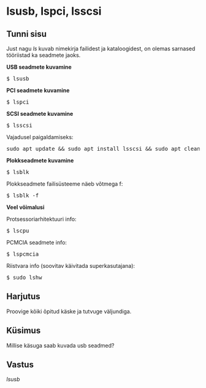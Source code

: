 # lsusb, lspci, lsscsi

## Tunni sisu

Just nagu *ls* kuvab nimekirja failidest ja kataloogidest, on olemas sarnased tööriistad ka seadmete jaoks.

<b> USB seadmete kuvamine</b>

<pre>$ lsusb </pre>

<b>PCI seadmete kuvamine</b>

<pre>$ lspci </pre>

<b>SCSI seadmete kuvamine</b>

<pre>$ lsscsi </pre>

Vajadusel paigaldamiseks:
<pre>sudo apt update && sudo apt install lsscsi && sudo apt clean</pre>

<b>Plokkseadmete kuvamine</b>

<pre>$ lsblk</pre>

Plokkseadmete failisüsteeme näeb võtmega f:
<pre>$ lsblk -f</pre>

<b>Veel võimalusi</b>

Protsessoriarhitektuuri info:
<pre>$ lscpu</pre>

PCMCIA seadmete info:
<pre>$ lspcmcia</pre>

Riistvara info (soovitav käivitada superkasutajana):
<pre>$ sudo lshw</pre>

## Harjutus

Proovige kõiki õpitud käske ja tutvuge väljundiga.

## Küsimus

Millise käsuga saab kuvada usb seadmed?

## Vastus

*lsusb*
